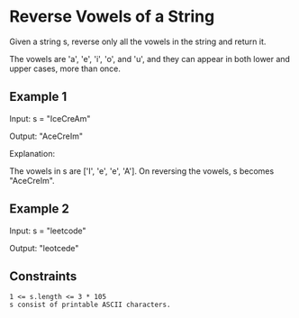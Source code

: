 # Reverse Vowels of a String

Given a string s, reverse only all the vowels in the string and return it.

The vowels are 'a', 'e', 'i', 'o', and 'u', and they can appear in both lower
and upper cases, more than once.

## Example 1

Input: s = "IceCreAm"

Output: "AceCreIm"

Explanation:

The vowels in s are ['I', 'e', 'e', 'A']. On reversing the vowels, s becomes
"AceCreIm".

## Example 2

Input: s = "leetcode"

Output: "leotcede"

## Constraints

    1 <= s.length <= 3 * 105
    s consist of printable ASCII characters.
